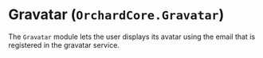 # Gravatar (`OrchardCore.Gravatar`)

The `Gravatar` module lets the user displays its avatar using the email that is registered in the gravatar service.
